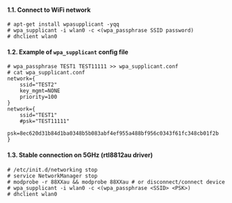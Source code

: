 #### 1.1. Connect to WiFi network
```
# apt-get install wpasupplicant -yqq
# wpa_supplicant -i wlan0 -c <(wpa_passphrase SSID password)
# dhclient wlan0
```


#### 1.2. Example of `wpa_supplicant` config file
```
# wpa_passphrase TEST1 TEST11111 >> wpa_supplicant.conf
# cat wpa_supplicant.conf
network={
    ssid="TEST2"
    key_mgmt=NONE
    priority=100
}
network={
	ssid="TEST1"
	#psk="TEST11111"
	psk=8ec620d31b84d1ba0348b5b083abf4ef955a488bf956c0343f61fc348cb01f2b
}
```


#### 1.3. Stable connection on 5GHz (rtl8812au driver)
```
# /etc/init.d/networking stop
# service NetworkManager stop
# modprobe -r 88XXau && modprobe 88XXau # or disconnect/connect device
# wpa_supplicant -i wlan0 -c <(wpa_passphrase <SSID> <PSK>)
# dhclient wlan0
```
